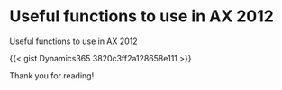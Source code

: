 # Useful functions to use in AX 2012

Useful functions to use in AX 2012

<!-- <script src="https://gist.github.com/Dynamics365/3820c3ff2a128658e111.js"></script> -->

{{< gist Dynamics365 3820c3ff2a128658e111 >}}

Thank you for reading!

